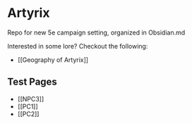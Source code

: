 # Artyrix
Repo for new 5e campaign setting, organized in Obsidian.md

Interested in some lore? Checkout the following:
- [[Geography of Artyrix]]

## Test Pages

- [[NPC3]]
- [[PC1]]
- [[PC2]]